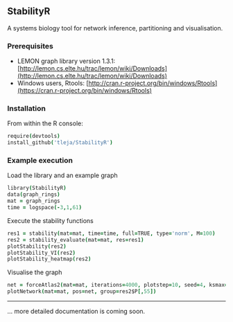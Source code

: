 ## StabilityR
A systems biology tool for network inference, partitioning and visualisation.

[//]: # (StabilityR is available at http://155.198.192.109:8080)

### Prerequisites

* LEMON graph library version 1.3.1: [http://lemon.cs.elte.hu/trac/lemon/wiki/Downloads](http://lemon.cs.elte.hu/trac/lemon/wiki/Downloads)
* Windows users, Rtools: [http://cran.r-project.org/bin/windows/Rtools](https://cran.r-project.org/bin/windows/Rtools)

### Installation 

From within the R console:

```coffee
require(devtools)
install_github('tleja/StabilityR')
```

### Example execution 

Load the library and an example graph

```coffee
library(StabilityR)
data(graph_rings)
mat = graph_rings
time = logspace(-3,1,61)
```

Execute the stability functions

```coffee
res1 = stability(mat=mat, time=time, full=TRUE, type='norm', M=100)
res2 = stability_evaluate(mat=mat, res=res1)
plotStability(res2)
plotStability_VI(res2)
plotStability_heatmap(res2)
```

Visualise the graph

```coffee
net = forceAtlas2(mat=mat, iterations=4000, plotstep=10, seed=4, ksmax=100)
plotNetwork(mat=mat, pos=net, group=res2$P[,55])
```
***
… more detailed documentation is coming soon.

